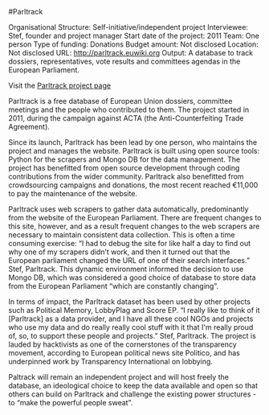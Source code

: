 #Parltrack

Organisational Structure: Self-initiative/independent project
Interviewee: Stef, founder and project manager
Start date of the project: 2011
Team: One person
Type of funding: Donations
Budget amount: Not disclosed
Location: Not disclosed
URL: http://parltrack.euwiki.org
Output: A database to track dossiers, representatives, vote results and committees agendas in the European Parliament.

Visit the [Parltrack project page](../projects/parltrack.html)

Parltrack is a free database of European Union dossiers, committee meetings and the people who contributed to them. The project started in 2011, during the campaign against ACTA (the Anti-Counterfeiting Trade Agreement). 

Since its launch, Parltrack has been lead by one person, who maintains the project and manages the website. Parltrack is built using open source tools: Python for the scrapers and Mongo DB for the data management. The project has benefitted from open source development through coding contributions from the wider community. Parltrack also benefitted from crowdsourcing campaigns and donations, the most recent reached €11,000 to pay the maintenance of the website.
 
Parltrack uses web scrapers to gather data automatically, predominantly from the website of the European Parliament. There are frequent changes to this site, however, and as a result frequent changes to the web scrapers are necessary to maintain consistent data collection. This is often a time consuming exercise: “I had to debug the site for like half a day to find out why one of my scrapers didn’t work, and then it turned out that the European parliament changed the URL of one of their search interfaces.” Stef, Parltrack. This dynamic environment informed the decision to use Mongo DB, which was considered a good choice of database to store data from the European Parliament “which are constantly changing”.
 
In terms of impact, the Parltrack dataset has been used by other projects such as Political Memory, LobbyPlag and Score EP. “I really like to think of it [Parltrack] as a data provider, and I have all these cool NGOs and projects who use my data and do really really cool stuff with it that I'm really proud of, so, to support these people and projects.” Stef, Parltrack. The project is lauded by hacktivists as one of the cornerstones of the transparency movement, according to European political news site Politico, and has underpinned work by Transparency International on lobbying.
 
Paltrack will remain an independent project and will host freely the database, an ideological choice to keep the data available and open so that others can build on Parltrack and  challenge the existing power structures - to “make the powerful people sweat”.
